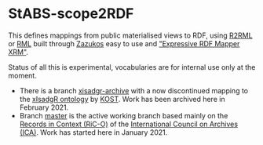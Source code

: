 # StABS-scope2RDF
This defines mappings from public materialised views to RDF, using [R2RML](https://www.w3.org/TR/r2rml) or [RML](https://rml.io) built 
through [Zazukos](https://zazuko.com/) easy to use and ["Expressive RDF Mapper XRM"](https://github.com/zazuko/expressive-rdf-mapper).

Status of all this is experimental, vocabularies are for internal use only at the moment.
* There is a branch [xisadgr-archive](https://github.com/Staatsarchiv-Basel-Stadt/StABS-scope2RDF/tree/xisadgr-archive) with a now discontinued mapping to the [xIsadgR ontology](https://github.com/KOST-CECO/ontologies) by [KOST](https://kost-ceco.ch). Work has been archived here in February 2021.
* Branch [master](https://github.com/Staatsarchiv-Basel-Stadt/StABS-scope2RDF/tree/master) is the active working branch based mainly on the [Records in Context (RiC-O)](https://github.com/ICA-EGAD/RiC-O/) of the [International Council on Archives (ICA)](https://www.ica.org). Work has started here in January 2021.
